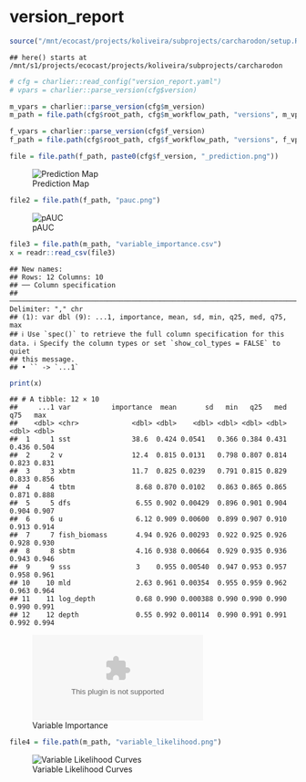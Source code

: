 version_report
================

``` r
source("/mnt/ecocast/projects/koliveira/subprojects/carcharodon/setup.R")
```

    ## here() starts at /mnt/s1/projects/ecocast/projects/koliveira/subprojects/carcharodon

``` r
# cfg = charlier::read_config("version_report.yaml")
# vpars = charlier::parse_version(cfg$version)

m_vpars = charlier::parse_version(cfg$m_version)
m_path = file.path(cfg$root_path, cfg$m_workflow_path, "versions", m_vpars[["major"]], m_vpars[["minor"]], cfg$m_version)

f_vpars = charlier::parse_version(cfg$f_version)
f_path = file.path(cfg$root_path, cfg$f_workflow_path, "versions", f_vpars[["major"]], f_vpars[["minor"]], cfg$f_version)
```

``` r
file = file.path(f_path, paste0(cfg$f_version, "_prediction.png"))
```

<figure>
<img
src="/mnt/s1/projects/ecocast/projects/koliveira/subprojects/carcharodon/workflows/forecast_workflow/versions/v01/0002/v01.0002.12/v01.0002.12_prediction.png"
alt="Prediction Map" />
<figcaption aria-hidden="true">Prediction Map</figcaption>
</figure>

``` r
file2 = file.path(f_path, "pauc.png")
```

<figure>
<img
src="/mnt/s1/projects/ecocast/projects/koliveira/subprojects/carcharodon/workflows/forecast_workflow/versions/v01/0002/v01.0002.12/pauc.png"
alt="pAUC" />
<figcaption aria-hidden="true">pAUC</figcaption>
</figure>

``` r
file3 = file.path(m_path, "variable_importance.csv")
x = readr::read_csv(file3)
```

    ## New names:
    ## Rows: 12 Columns: 10
    ## ── Column specification
    ## ──────────────────────────────────────────────────────────────────────────────────────────────────────────────────────── Delimiter: "," chr
    ## (1): var dbl (9): ...1, importance, mean, sd, min, q25, med, q75, max
    ## ℹ Use `spec()` to retrieve the full column specification for this data. ℹ Specify the column types or set `show_col_types = FALSE` to quiet
    ## this message.
    ## • `` -> `...1`

``` r
print(x)
```

    ## # A tibble: 12 × 10
    ##     ...1 var          importance  mean       sd   min   q25   med   q75   max
    ##    <dbl> <chr>             <dbl> <dbl>    <dbl> <dbl> <dbl> <dbl> <dbl> <dbl>
    ##  1     1 sst               38.6  0.424 0.0541   0.366 0.384 0.431 0.436 0.504
    ##  2     2 v                 12.4  0.815 0.0131   0.798 0.807 0.814 0.823 0.831
    ##  3     3 xbtm              11.7  0.825 0.0239   0.791 0.815 0.829 0.833 0.856
    ##  4     4 tbtm               8.68 0.870 0.0102   0.863 0.865 0.865 0.871 0.888
    ##  5     5 dfs                6.55 0.902 0.00429  0.896 0.901 0.904 0.904 0.907
    ##  6     6 u                  6.12 0.909 0.00600  0.899 0.907 0.910 0.913 0.914
    ##  7     7 fish_biomass       4.94 0.926 0.00293  0.922 0.925 0.926 0.928 0.930
    ##  8     8 sbtm               4.16 0.938 0.00664  0.929 0.935 0.936 0.943 0.946
    ##  9     9 sss                3    0.955 0.00540  0.947 0.953 0.957 0.958 0.961
    ## 10    10 mld                2.63 0.961 0.00354  0.955 0.959 0.962 0.963 0.964
    ## 11    11 log_depth          0.68 0.990 0.000388 0.990 0.990 0.990 0.990 0.991
    ## 12    12 depth              0.55 0.992 0.00114  0.990 0.991 0.991 0.992 0.994

<figure>
<embed
src="/mnt/s1/projects/ecocast/projects/koliveira/subprojects/carcharodon/workflows/modeling_workflow/versions/v01/000/v01.000.12/variable_importance.csv" />
<figcaption aria-hidden="true">Variable Importance</figcaption>
</figure>

``` r
file4 = file.path(m_path, "variable_likelihood.png")
```

<figure>
<img
src="/mnt/s1/projects/ecocast/projects/koliveira/subprojects/carcharodon/workflows/modeling_workflow/versions/v01/000/v01.000.12/variable_likelihood.png"
alt="Variable Likelihood Curves" />
<figcaption aria-hidden="true">Variable Likelihood Curves</figcaption>
</figure>
